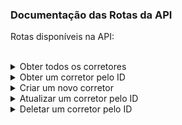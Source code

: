 ### Documentação das Rotas da API

Rotas disponíveis na API:

<br>

<details>
<summary>Obter todos os corretores</summary>
<br>
 
- **URL:** `GET /corretores`
- **Descrição:** Retorna todos os corretores cadastrados no sistema.
- **Exemplo de Requisição:**

`GET http://seuservidor/corretores`

- Exemplo de Resposta (status code: 200 OK):

```json
{
  "status": true,
  "mensagem": "corretores recuperados com sucesso",
  "usuarios": [
    {
      "id": 1,
      "nome": "João Silva",
      "creci": "12345-j",
      "cpf": "123.456.789-00",
    }
    {
      "id": 2,
      "nome": "Maria Souza",
      "creci": "12345-j",
      "cpf": "987.654.321-00",
    }
  ]
}
```

</details>

<details>
<summary>Obter um corretor pelo ID</summary>

- **URL:** `GET /corretores/{id}`
- **Descrição:** Retorna as informações de um corretor com o ID especificado.
- **Exemplo de Requisição:**

  `GET http://seuservidor/corretores/1`

- **Exemplo de Resposta (status code: 200 OK):**

```json
{
  "id": 1,
  "nome": "João Silva",
  "creci": "12345-j",
  "cpf": "123.456.789-00"
}
```

</details>

<details >
<summary>Criar um novo corretor</summary>

- **URL:** `POST /corretores`
- **Descrição:** Cria um novo corretor no sistema.
- **Exemplo de Requisição:**

  `POST http://seuservidor/corretores`

- **Parâmetros a serem enviados como corpo da solicitação (JSON):**

```json
{
  "nome": "Fernanda Oliveira",
  "cpf": "456.789.123-00",
  "creci": "12345-k"
}
```

- **Exemplo de Resposta (status code: 200 OK):**

```json
{
  "status": true,
  "mensagem": "Corretor criado com sucesso",
  "usuario": true
}
```

</details>

 <details>

<summary>Atualizar um corretor pelo ID</summary>

- **URL:** `PUT /corretores/{id}`
- **Descrição:** Atualiza as informações de um corretor com o ID especificado.
- **Exemplo de Requisição:**

  `PUT http://seuservidor/corretores/1`

- **Parâmetros a serem enviados como corpo da solicitação (JSON)**

```json
{
  "nome": "Fernanda Oliveira",
  "cpf": "456.789.123-00",
  "creci": "12345-k"
}
```

- **Exemplo de Resposta (status code: 200 OK):**

```json
{
  "status": true,
  "mensagem": "Corretor atualizado com sucesso",
  "usuario": 1
}
```

</details>

 <details>
<summary>Deletar um corretor pelo ID</summary>

- **URL:** `DELETE /corretores/{id}`
- **Descrição:** Deleta um corretor com o ID especificado.
- **Exemplo de Requisição:**

  `DELETE http://seuservidor/corretores/1`

- **Exemplo de Resposta (status code: 200 OK):**

```json
{
  "status": true,
  "mensagem": "Corretor deletado com sucesso",
  "descricao": "Corretor com ID 1 foi deletado"
}
```

</details>
